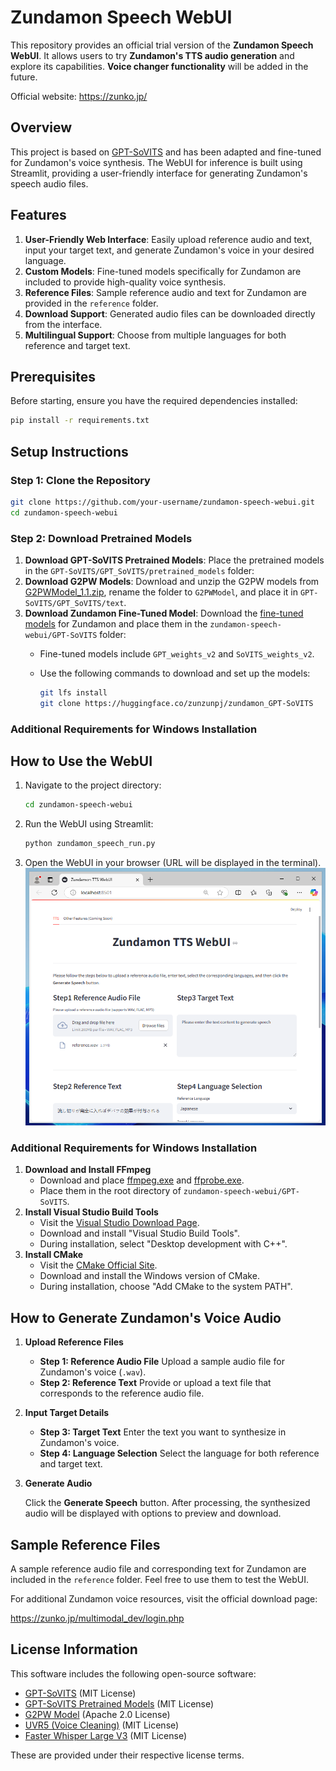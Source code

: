 # Zundamon Speech WebUI

This repository provides an official trial version of the **Zundamon Speech WebUI**. It allows users to try **Zundamon's TTS audio generation** and explore its capabilities. **Voice changer functionality** will be added in the future.

Official website: https://zunko.jp/

## Overview

This project is based on [GPT-SoVITS](https://github.com/RVC-Boss/GPT-SoVITS) and has been adapted and fine-tuned for Zundamon's voice synthesis. The WebUI for inference is built using Streamlit, providing a user-friendly interface for generating Zundamon's speech audio files.

## Features

1. **User-Friendly Web Interface**: Easily upload reference audio and text, input your target text, and generate Zundamon's voice in your desired language.
2. **Custom Models**: Fine-tuned models specifically for Zundamon are included to provide high-quality voice synthesis.
3. **Reference Files**: Sample reference audio and text for Zundamon are provided in the `reference` folder.
4. **Download Support**: Generated audio files can be downloaded directly from the interface.
5. **Multilingual Support**: Choose from multiple languages for both reference and target text.

## Prerequisites

Before starting, ensure you have the required dependencies installed:

```bash
pip install -r requirements.txt
```

## Setup Instructions

### Step 1: Clone the Repository

```bash
git clone https://github.com/your-username/zundamon-speech-webui.git
cd zundamon-speech-webui
```

### Step 2: Download Pretrained Models

1. **Download GPT-SoVITS Pretrained Models**: Place the pretrained models in the `GPT-SoVITS/GPT_SoVITS/pretrained_models` folder:
2. **Download G2PW Models**: Download and unzip the G2PW models from [G2PWModel_1.1.zip](https://paddlespeech.bj.bcebos.com/Parakeet/released_models/g2p/G2PWModel_1.1.zip), rename the folder to `G2PWModel`, and place it in `GPT-SoVITS/GPT_SoVITS/text`.
3. **Download Zundamon Fine-Tuned Model**:
Download the [fine-tuned models](https://huggingface.co/zunzunpj/zundamon_GPT-SoVITS/tree/main) for Zundamon and place them in the `zundamon-speech-webui/GPT-SoVITS` folder:
    - Fine-tuned models include `GPT_weights_v2` and `SoVITS_weights_v2`.
    - Use the following commands to download and set up the models:
        
        ```bash
        git lfs install
        git clone https://huggingface.co/zunzunpj/zundamon_GPT-SoVITS
        ```
        

### Additional Requirements for Windows Installation

## How to Use the WebUI

1. Navigate to the project directory:
    
    ```bash
    cd zundamon-speech-webui
    ```
    
2. Run the WebUI using Streamlit:
    
    ```bash
    python zundamon_speech_run.py
    ```
    
3. Open the WebUI in your browser (URL will be displayed in the terminal).
![Zundamon WebUI Example](imgs/webui.PNG)

### Additional Requirements for Windows Installation

1. **Download and Install FFmpeg**
    - Download and place [ffmpeg.exe](https://huggingface.co/lj1995/VoiceConversionWebUI/blob/main/ffmpeg.exe) and [ffprobe.exe](https://huggingface.co/lj1995/VoiceConversionWebUI/blob/main/ffprobe.exe).
    - Place them in the root directory of `zundamon-speech-webui/GPT-SoVITS`.
2. **Install Visual Studio Build Tools**
    - Visit the [Visual Studio Download Page](https://visualstudio.microsoft.com/visual-cpp-build-tools/).
    - Download and install "Visual Studio Build Tools".
    - During installation, select "Desktop development with C++".
3. **Install CMake**
    - Visit the [CMake Official Site](https://cmake.org/download/).
    - Download and install the Windows version of CMake.
    - During installation, choose "Add CMake to the system PATH".

## How to Generate Zundamon's Voice Audio

1. **Upload Reference Files**
    - **Step 1: Reference Audio File** Upload a sample audio file for Zundamon's voice (`.wav`).
    - **Step 2: Reference Text** Provide or upload a text file that corresponds to the reference audio file.
2. **Input Target Details**
    - **Step 3: Target Text** Enter the text you want to synthesize in Zundamon's voice.
    - **Step 4: Language Selection** Select the language for both reference and target text.
3. **Generate Audio**
    
    Click the **Generate Speech** button. After processing, the synthesized audio will be displayed with options to preview and download.
    

## Sample Reference Files

A sample reference audio file and corresponding text for Zundamon are included in the `reference` folder. Feel free to use them to test the WebUI.

For additional Zundamon voice resources, visit the official download page:

https://zunko.jp/multimodal_dev/login.php

## License Information

This software includes the following open-source software:

- [GPT-SoVITS](https://github.com/RVC-Boss/GPT-SoVITS) (MIT License)
- [GPT-SoVITS Pretrained Models](https://huggingface.co/lj1995/GPT-SoVITS) (MIT License)
- [G2PW Model](https://github.com/GitYCC/g2pW) (Apache 2.0 License)
- [UVR5 (Voice Cleaning)](https://huggingface.co/lj1995/VoiceConversionWebUI/tree/main/uvr5_weights) (MIT License)
- [Faster Whisper Large V3](https://huggingface.co/Systran/faster-whisper-large-v3) (MIT License)

These are provided under their respective license terms.